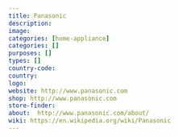 ```yaml
---
title: Panasonic
description:
image:
categories: [home-appliance]
categories: []
purposes: []
types: []
country-code:
country:
logo:
website: http://www.panasonic.com
shop: http://www.panasonic.com
store-finder:
about:  http://www.panasonic.com/about/
wiki: https://en.wikipedia.org/wiki/Panasonic
---
```

